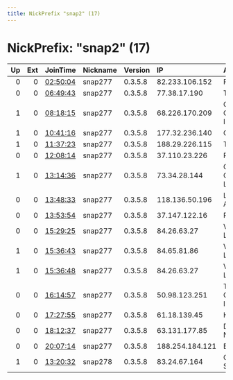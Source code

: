 ```yaml
---
title: NickPrefix "snap2" (17)
---
```


# NickPrefix: "snap2" (17)

|   Up |   Ext | JoinTime                                                                                            | Nickname   | Version   | IP              | AS                                | CC   |   ORp |   Dirp | OS    | Contact   |   eFamMembers |
|-----:|------:|:----------------------------------------------------------------------------------------------------|:-----------|:----------|:----------------|:----------------------------------|:-----|------:|-------:|:------|:----------|--------------:|
|    0 |     0 | [02:50:04](https://metrics.torproject.org/rs.html#details/43C995294D9CC6E2398FE758C940D49968A4D7DF) | snap277    | 0.3.5.8   | 82.233.106.152  | Free SAS                          | fr   | 36361 |      0 | Linux | None      |             1 |
|    0 |     0 | [06:49:43](https://metrics.torproject.org/rs.html#details/8B2B112E6D4BF72934D309EF8F3A3F842F1B0D0D) | snap277    | 0.3.5.8   | 77.38.17.190    | Telemach d.o.o.                   | si   | 39349 |      0 | Linux | None      |             1 |
|    1 |     0 | [08:18:15](https://metrics.torproject.org/rs.html#details/4364A156216224922AFF6B1B23BF2728D48B97B8) | snap277    | 0.3.5.8   | 68.226.170.209  | Cox Communications Inc.           | us   | 46429 |      0 | Linux | None      |             1 |
|    1 |     0 | [10:41:16](https://metrics.torproject.org/rs.html#details/C282FE69582634F941BCB22A53161B2A7ACEE34B) | snap277    | 0.3.5.8   | 177.32.236.140  | CLARO S.A.                        | br   | 35575 |      0 | Linux | None      |             1 |
|    1 |     0 | [11:37:23](https://metrics.torproject.org/rs.html#details/BED0AA753A4DC247FB21D9AEFA1D134F9187AF19) | snap277    | 0.3.5.8   | 188.29.226.115  | Three                             | gb   | 43297 |      0 | Linux | None      |             1 |
|    0 |     0 | [12:08:14](https://metrics.torproject.org/rs.html#details/7B584ECEC78C8ECFAFAF5333A28696E0ACC51FFC) | snap277    | 0.3.5.8   | 37.110.23.226   | Rostelecom                        | ru   | 45529 |      0 | Linux | None      |             1 |
|    1 |     0 | [13:14:36](https://metrics.torproject.org/rs.html#details/9DD2E76F4CA8A1CCDD9926E468EDA80375F7905E) | snap277    | 0.3.5.8   | 73.34.28.144    | Comcast Cable Communications, LLC | us   | 43803 |      0 | Linux | None      |             1 |
|    0 |     0 | [13:48:33](https://metrics.torproject.org/rs.html#details/79D329799DC22CEAB57F48F5424B9713D7F852DD) | snap277    | 0.3.5.8   | 118.136.50.196  | Linknet-Fastnet ASN               | id   | 38519 |      0 | Linux | None      |             1 |
|    0 |     0 | [13:53:54](https://metrics.torproject.org/rs.html#details/489877BE090E9135E1D88C2B159D63824C2F2E56) | snap277    | 0.3.5.8   | 37.147.122.16   | PVimpelCom                        | ru   | 35273 |      0 | Linux | None      |             1 |
|    0 |     0 | [15:29:25](https://metrics.torproject.org/rs.html#details/F993BCB25D2F21A3959BC1FDFAFA62DA9D869FC9) | snap277    | 0.3.5.8   | 84.26.63.27     | Vodafone Libertel B.V.            | nl   | 39201 |      0 | Linux | None      |             1 |
|    1 |     0 | [15:36:43](https://metrics.torproject.org/rs.html#details/F86D69B73F562EFFE07E33DE8968FC8A4DC6207F) | snap277    | 0.3.5.8   | 84.65.81.86     | Vodafone Limited                  | gb   | 39843 |      0 | Linux | None      |             1 |
|    1 |     0 | [15:36:48](https://metrics.torproject.org/rs.html#details/E4B60B588CB06B2F385122DAF105BF527C49BBC8) | snap277    | 0.3.5.8   | 84.26.63.27     | Vodafone Libertel B.V.            | nl   | 38857 |      0 | Linux | None      |             1 |
|    0 |     0 | [16:14:57](https://metrics.torproject.org/rs.html#details/F39752D3D299381E717713B34C61E2018A64D779) | snap277    | 0.3.5.8   | 50.98.123.251   | TELUS Communications Inc.         | ca   | 45419 |      0 | Linux | None      |             1 |
|    0 |     0 | [17:27:55](https://metrics.torproject.org/rs.html#details/40DD9A4E184AE12DB80FFBCEB2FD8D5D85FBD0E6) | snap277    | 0.3.5.8   | 61.18.139.45    | HK Cable TV Ltd                   | hk   | 36151 |      0 | Linux | None      |             1 |
|    0 |     0 | [18:12:37](https://metrics.torproject.org/rs.html#details/AD322A39EFCB8E9E9A1DE29CC5A168610184D1D4) | snap277    | 0.3.5.8   | 63.131.177.85   | Dakota Carrier Network            | us   | 44079 |      0 | Linux | None      |             1 |
|    0 |     0 | [20:07:14](https://metrics.torproject.org/rs.html#details/324A5DBC2F2800067C3AF1E11E5F5CF802AF89C8) | snap277    | 0.3.5.8   | 188.254.184.121 | Bulsatcom EAD                     | bg   | 41485 |      0 | Linux | None      |             1 |
|    1 |     0 | [13:20:32](https://metrics.torproject.org/rs.html#details/173BD34B129A1430A6354904D01ACADEB54D1DAE) | snap278    | 0.3.5.8   | 83.24.67.164    | Orange Polska Spolka Akcyjna      | pl   | 40317 |      0 | Linux | None      |             1 |
